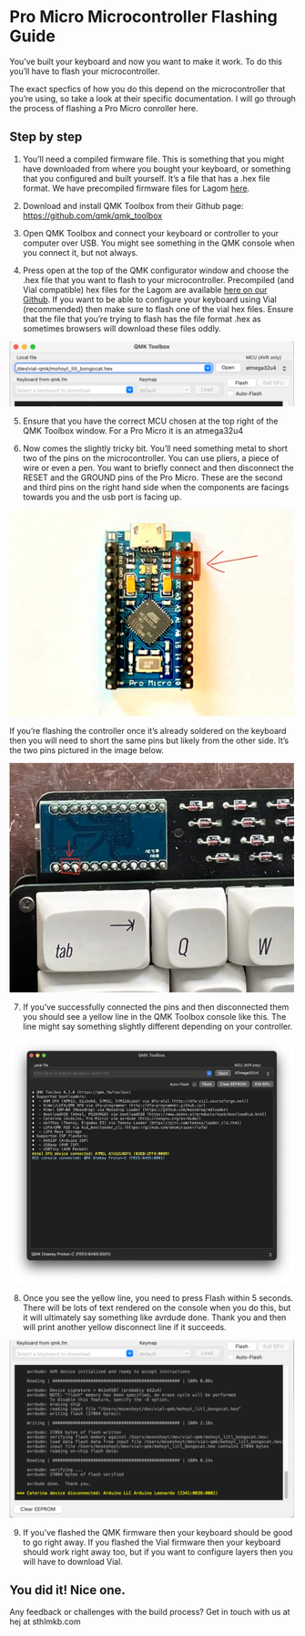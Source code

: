 # Pro Micro Microcontroller Flashing Guide

You’ve built your keyboard and now you want to make it work. To do this you’ll have to flash your microcontroller.

The exact specfics of how you do this depend on the microcontroller that you’re using, so take a look at their specific documentation. I will go through the process of flashing a Pro Micro conroller here.

## Step by step

1. You’ll need a compiled firmware file. This is something that you might have downloaded from where you bought your keyboard, or something that you configured and built yourself. It’s a file that has a .hex file format. We have precompiled firmware files for Lagom [here](https://github.com/mohoyt/lagom/releases).

2. Download and install QMK Toolbox from their Github page: https://github.com/qmk/qmk_toolbox

3. Open QMK Toolbox and connect your keyboard or controller to your computer over USB. You might see something in the QMK console when you connect it, but not always.

4. Press open at the top of the QMK configurator window and choose the .hex file that you want to flash to your microcontroller. Precompiled (and Vial compatible) hex files for the Lagom are available [here on our Github](https://github.com/mohoyt/lagom/releases). If you want to be able to configure your keyboard using Vial (recommended) then make sure to flash one of the vial hex files. Ensure that the file that you’re trying to flash has the file format .hex as sometimes browsers will download these files oddly. 

<img src="img/flash/4.webp" alt="qmk toolbox" width="500">

5. Ensure that you have the correct MCU chosen at the top right of the QMK Toolbox window. For a Pro Micro it is an atmega32u4

6. Now comes the slightly tricky bit. You’ll need something metal to short two of the pins on the microcontroller. You can use pliers, a piece of wire or even a pen. You want to briefly connect and then disconnect the RESET and the GROUND pins of the Pro Micro. These are the second and third pins on the right hand side when the components are facings towards you and the usb port is facing up.

<img src="img/flash/6.webp" alt="pro micro pins" width="500">

If you’re flashing the controller once it’s already soldered on the keyboard then you will need to short the same pins but likely from the other side. It’s the two pins pictured in the image below.

<img src="img/flash/6b.webp" alt="pro micro pins on board" width="500">

7. If you’ve successfully connected the pins and then disconnected them you should see a yellow line in the QMK Toolbox console like this. The line might say something slightly different depending on your controller.

<img src="img/flash/7.png" alt="qmk toolbox screenshot" width="500">

8. Once you see the yellow line, you need to press Flash within 5 seconds. There will be lots of text rendered on the console when you do this, but it will ultimately say something like avrdude done. Thank you  and then will print another yellow disconnect line if it succeeds.

<img src="img/flash/8.webp" alt="successful flash" width="500">

9. If you’ve flashed the QMK firmware then your keyboard should be good to go right away. If you flashed the Vial firmware then your keyboard should work right away too, but if you want to configure layers then you will have to download Vial.

## You did it! Nice one. 

Any feedback or challenges with the build process? Get in touch with us at hej at sthlmkb.com